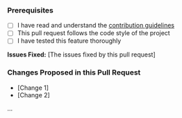 ### Prerequisites
* [ ] I have read and understand the [contribution guidelines](CONTRIBUTING.md)
* [ ] This pull request follows the code style of the project
* [ ] I have tested this feature thoroughly

**Issues Fixed:** [The issues fixed by this pull request]

### Changes Proposed in this Pull Request
* [Change 1]
* [Change 2]

...


